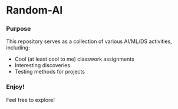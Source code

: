 # Random-AI

### Purpose

This repository serves as a collection of various AI/ML/DS activities, including:

- Cool (at least cool to me) classwork assignments 
- Interesting discoveries
- Testing methods for projects

### Enjoy!

Feel free to explore!

